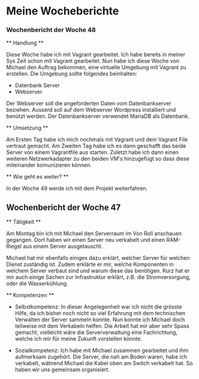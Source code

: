# Meine Wocheberichte

### Wochenbericht der Woche 48

** Handlung ** 

Diese Woche habe ich mit Vagrant gearbeitet.
Ich habe bereits in meiner Sys Zeit schon mit Vagrant gearbeitet.
Nun habe ich diese Woche von Michael den Auftrag bekommen, eine virtuelle Umgebung mit Vagrant zu erstellen.
Die Umgebung sollte folgendes beinhalten:

- Datenbank Server
- Webserver

Der Webserver soll die angeforderten Daten vom Datenbankserver beziehen. 
Ausserd soll auf dem Webserver Wordpress installiert und benützt werden.
Der Datenbankserver verwendet MariaDB als Datenbank.

** Umsetzung **

Am Ersten Tag habe ich mich nochmals mit Vagrant und dem Vagrant File vertraut gemacht.
Am Zweiten Tag habe ich es dann geschafft das beide Server von einem Vagrantfile aus starten. 
Zuletzt habe ich dann einen weiteren Netzwerkadapter zu den beiden VM's hinzugefügt so dass diese miteinander komunizieren können.

** Wie geht es weiter? **

In der Woche 49 werde ich mit dem Projekt weiterfahren.

## Wochenbericht der Woche 47

** Tätigkeit **

Am Montag bin ich mit Michael den Serverraum im Von Roll anschauen gegangen.
Dort haben wir einen Server neu verkabelt und einen RAM-Riegel aus einem Server ausgetauscht.

Michael hat mir ebenfalls einiges dazu erklärt, welcher Server für welchen Dienst zuständig ist.
Zudem erklärte er mir, welche Komponenten in welchem Server verbaut sind und warum diese das benötigen.
Kurz hat er mir auch einige Sachen zur Infrastruktur erklärt, z.B. die Stromversorgung, oder die Wasserkühlung.

** Kompetenzen **

- Selbstkompetenz:
In dieser Angelegenheit war ich nicht die grösste Hilfe, da ich bisher noch nicht so viel Erfahrung mit dem technischen Verwalten der Server sammeln konnte. Nun konnte ich Michael doch teilweise mit dem Verkabeln helfen. Die Arbeit hat mir aber sehr Spass gemacht, vielleicht wäre die Serververwaltung eine Fachrichtung, welche ich mir für meine Zukunft vorstellen könnte.

- Sozialkompetenz:
Ich habe mit Michael zusammen gearbeitet und ihm aufmerksam zugehört. Die Server, die nah am Boden waren, habe ich verkabelt, während Michael die Kabel oben am Switch verkabelt hat. So haben wir uns gemeinsam organisiert.
